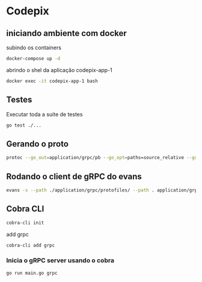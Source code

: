 # Codepix

## iniciando ambiente com docker

subindo os containers

```bash
docker-compose up -d
```

abrindo o shel da aplicação codepix-app-1

```bash
docker exec -it codepix-app-1 bash
```

## Testes

Executar toda a suite de testes

```bash
go test ./...
```

## Gerando o proto

```bash
protoc --go_out=application/grpc/pb --go_opt=paths=source_relative --go-grpc_out=application/grpc/pb --go-grpc_opt=paths=source_relative --proto_path=application/grpc/protofiles application/grpc/protofiles/*.proto
```

## Rodando o client de gRPC do evans

```bash
evans -s --path ./application/grpc/protofiles/ --path . application/grpc/protofiles/pixkey.proto  
```

## Cobra CLI

``` bash
cobra-cli init 
```

add grpc

``` bash
cobra-cli add grpc
```

### Inicia o gRPC server usando o cobra

``` bash
go run main.go grpc
```
